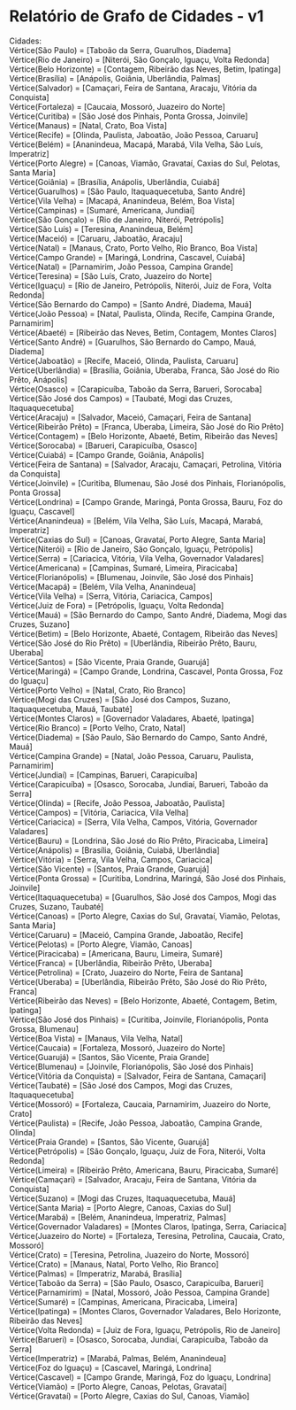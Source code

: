# Relatório de Grafo de Cidades - v1
Cidades:  
Vértice(São Paulo) = [Taboão da Serra, Guarulhos, Diadema]  
Vértice(Rio de Janeiro) = [Niterói, São Gonçalo, Iguaçu, Volta Redonda]  
Vértice(Belo Horizonte) = [Contagem, Ribeirão das Neves, Betim, Ipatinga]  
Vértice(Brasília) = [Anápolis, Goiânia, Uberlândia, Palmas]  
Vértice(Salvador) = [Camaçari, Feira de Santana, Aracaju, Vitória da Conquista]  
Vértice(Fortaleza) = [Caucaia, Mossoró, Juazeiro do Norte]  
Vértice(Curitiba) = [São José dos Pinhais, Ponta Grossa, Joinvile]  
Vértice(Manaus) = [Natal, Crato, Boa Vista]  
Vértice(Recife) = [Olinda, Paulista, Jaboatão, João Pessoa, Caruaru]  
Vértice(Belém) = [Ananindeua, Macapá, Marabá, Vila Velha, São Luís, Imperatriz]  
Vértice(Porto Alegre) = [Canoas, Viamão, Gravataí, Caxias do Sul, Pelotas, Santa Maria]  
Vértice(Goiânia) = [Brasília, Anápolis, Uberlândia, Cuiabá]  
Vértice(Guarulhos) = [São Paulo, Itaquaquecetuba, Santo André]  
Vértice(Vila Velha) = [Macapá, Ananindeua, Belém, Boa Vista]  
Vértice(Campinas) = [Sumaré, Americana, Jundiaí]  
Vértice(São Gonçalo) = [Rio de Janeiro, Niterói, Petrópolis]  
Vértice(São Luís) = [Teresina, Ananindeua, Belém]  
Vértice(Maceió) = [Caruaru, Jaboatão, Aracaju]  
Vértice(Natal) = [Manaus, Crato, Porto Velho, Rio Branco, Boa Vista]  
Vértice(Campo Grande) = [Maringá, Londrina, Cascavel, Cuiabá]  
Vértice(Natal) = [Parnamirim, João Pessoa, Campina Grande]  
Vértice(Teresina) = [São Luís, Crato, Juazeiro do Norte]  
Vértice(Iguaçu) = [Rio de Janeiro, Petrópolis, Niterói, Juiz de Fora, Volta Redonda]  
Vértice(São Bernardo do Campo) = [Santo André, Diadema, Mauá]  
Vértice(João Pessoa) = [Natal, Paulista, Olinda, Recife, Campina Grande, Parnamirim]  
Vértice(Abaeté) = [Ribeirão das Neves, Betim, Contagem, Montes Claros]  
Vértice(Santo André) = [Guarulhos, São Bernardo do Campo, Mauá, Diadema]  
Vértice(Jaboatão) = [Recife, Maceió, Olinda, Paulista, Caruaru]  
Vértice(Uberlândia) = [Brasília, Goiânia, Uberaba, Franca, São José do Rio Prêto, Anápolis]  
Vértice(Osasco) = [Carapicuíba, Taboão da Serra, Barueri, Sorocaba]  
Vértice(São José dos Campos) = [Taubaté, Mogi das Cruzes, Itaquaquecetuba]  
Vértice(Aracaju) = [Salvador, Maceió, Camaçari, Feira de Santana]  
Vértice(Ribeirão Prêto) = [Franca, Uberaba, Limeira, São José do Rio Prêto]  
Vértice(Contagem) = [Belo Horizonte, Abaeté, Betim, Ribeirão das Neves]  
Vértice(Sorocaba) = [Barueri, Carapicuíba, Osasco]  
Vértice(Cuiabá) = [Campo Grande, Goiânia, Anápolis]  
Vértice(Feira de Santana) = [Salvador, Aracaju, Camaçari, Petrolina, Vitória da Conquista]  
Vértice(Joinvile) = [Curitiba, Blumenau, São José dos Pinhais, Florianópolis, Ponta Grossa]  
Vértice(Londrina) = [Campo Grande, Maringá, Ponta Grossa, Bauru, Foz do Iguaçu, Cascavel]  
Vértice(Ananindeua) = [Belém, Vila Velha, São Luís, Macapá, Marabá, Imperatriz]  
Vértice(Caxias do Sul) = [Canoas, Gravataí, Porto Alegre, Santa Maria]  
Vértice(Niterói) = [Rio de Janeiro, São Gonçalo, Iguaçu, Petrópolis]  
Vértice(Serra) = [Cariacica, Vitória, Vila Velha, Governador Valadares]  
Vértice(Americana) = [Campinas, Sumaré, Limeira, Piracicaba]  
Vértice(Florianópolis) = [Blumenau, Joinvile, São José dos Pinhais]  
Vértice(Macapá) = [Belém, Vila Velha, Ananindeua]  
Vértice(Vila Velha) = [Serra, Vitória, Cariacica, Campos]  
Vértice(Juiz de Fora) = [Petrópolis, Iguaçu, Volta Redonda]  
Vértice(Mauá) = [São Bernardo do Campo, Santo André, Diadema, Mogi das Cruzes, Suzano]  
Vértice(Betim) = [Belo Horizonte, Abaeté, Contagem, Ribeirão das Neves]  
Vértice(São José do Rio Prêto) = [Uberlândia, Ribeirão Prêto, Bauru, Uberaba]  
Vértice(Santos) = [São Vicente, Praia Grande, Guarujá]  
Vértice(Maringá) = [Campo Grande, Londrina, Cascavel, Ponta Grossa, Foz do Iguaçu]  
Vértice(Porto Velho) = [Natal, Crato, Rio Branco]  
Vértice(Mogi das Cruzes) = [São José dos Campos, Suzano, Itaquaquecetuba, Mauá, Taubaté]  
Vértice(Montes Claros) = [Governador Valadares, Abaeté, Ipatinga]  
Vértice(Rio Branco) = [Porto Velho, Crato, Natal]  
Vértice(Diadema) = [São Paulo, São Bernardo do Campo, Santo André, Mauá]  
Vértice(Campina Grande) = [Natal, João Pessoa, Caruaru, Paulista, Parnamirim]  
Vértice(Jundiaí) = [Campinas, Barueri, Carapicuíba]  
Vértice(Carapicuíba) = [Osasco, Sorocaba, Jundiaí, Barueri, Taboão da Serra]  
Vértice(Olinda) = [Recife, João Pessoa, Jaboatão, Paulista]  
Vértice(Campos) = [Vitória, Cariacica, Vila Velha]  
Vértice(Cariacica) = [Serra, Vila Velha, Campos, Vitória, Governador Valadares]  
Vértice(Bauru) = [Londrina, São José do Rio Prêto, Piracicaba, Limeira]  
Vértice(Anápolis) = [Brasília, Goiânia, Cuiabá, Uberlândia]  
Vértice(Vitória) = [Serra, Vila Velha, Campos, Cariacica]  
Vértice(São Vicente) = [Santos, Praia Grande, Guarujá]  
Vértice(Ponta Grossa) = [Curitiba, Londrina, Maringá, São José dos Pinhais, Joinvile]  
Vértice(Itaquaquecetuba) = [Guarulhos, São José dos Campos, Mogi das Cruzes, Suzano, Taubaté]  
Vértice(Canoas) = [Porto Alegre, Caxias do Sul, Gravataí, Viamão, Pelotas, Santa Maria]  
Vértice(Caruaru) = [Maceió, Campina Grande, Jaboatão, Recife]  
Vértice(Pelotas) = [Porto Alegre, Viamão, Canoas]  
Vértice(Piracicaba) = [Americana, Bauru, Limeira, Sumaré]  
Vértice(Franca) = [Uberlândia, Ribeirão Prêto, Uberaba]  
Vértice(Petrolina) = [Crato, Juazeiro do Norte, Feira de Santana]  
Vértice(Uberaba) = [Uberlândia, Ribeirão Prêto, São José do Rio Prêto, Franca]  
Vértice(Ribeirão das Neves) = [Belo Horizonte, Abaeté, Contagem, Betim, Ipatinga]  
Vértice(São José dos Pinhais) = [Curitiba, Joinvile, Florianópolis, Ponta Grossa, Blumenau]  
Vértice(Boa Vista) = [Manaus, Vila Velha, Natal]  
Vértice(Caucaia) = [Fortaleza, Mossoró, Juazeiro do Norte]  
Vértice(Guarujá) = [Santos, São Vicente, Praia Grande]  
Vértice(Blumenau) = [Joinvile, Florianópolis, São José dos Pinhais]  
Vértice(Vitória da Conquista) = [Salvador, Feira de Santana, Camaçari]  
Vértice(Taubaté) = [São José dos Campos, Mogi das Cruzes, Itaquaquecetuba]  
Vértice(Mossoró) = [Fortaleza, Caucaia, Parnamirim, Juazeiro do Norte, Crato]  
Vértice(Paulista) = [Recife, João Pessoa, Jaboatão, Campina Grande, Olinda]  
Vértice(Praia Grande) = [Santos, São Vicente, Guarujá]  
Vértice(Petrópolis) = [São Gonçalo, Iguaçu, Juiz de Fora, Niterói, Volta Redonda]  
Vértice(Limeira) = [Ribeirão Prêto, Americana, Bauru, Piracicaba, Sumaré]  
Vértice(Camaçari) = [Salvador, Aracaju, Feira de Santana, Vitória da Conquista]  
Vértice(Suzano) = [Mogi das Cruzes, Itaquaquecetuba, Mauá]  
Vértice(Santa Maria) = [Porto Alegre, Canoas, Caxias do Sul]  
Vértice(Marabá) = [Belém, Ananindeua, Imperatriz, Palmas]  
Vértice(Governador Valadares) = [Montes Claros, Ipatinga, Serra, Cariacica]  
Vértice(Juazeiro do Norte) = [Fortaleza, Teresina, Petrolina, Caucaia, Crato, Mossoró]  
Vértice(Crato) = [Teresina, Petrolina, Juazeiro do Norte, Mossoró]  
Vértice(Crato) = [Manaus, Natal, Porto Velho, Rio Branco]  
Vértice(Palmas) = [Imperatriz, Marabá, Brasília]  
Vértice(Taboão da Serra) = [São Paulo, Osasco, Carapicuíba, Barueri]  
Vértice(Parnamirim) = [Natal, Mossoró, João Pessoa, Campina Grande]  
Vértice(Sumaré) = [Campinas, Americana, Piracicaba, Limeira]  
Vértice(Ipatinga) = [Montes Claros, Governador Valadares, Belo Horizonte, Ribeirão das Neves]  
Vértice(Volta Redonda) = [Juiz de Fora, Iguaçu, Petrópolis, Rio de Janeiro]  
Vértice(Barueri) = [Osasco, Sorocaba, Jundiaí, Carapicuíba, Taboão da Serra]  
Vértice(Imperatriz) = [Marabá, Palmas, Belém, Ananindeua]  
Vértice(Foz do Iguaçu) = [Cascavel, Maringá, Londrina]  
Vértice(Cascavel) = [Campo Grande, Maringá, Foz do Iguaçu, Londrina]  
Vértice(Viamão) = [Porto Alegre, Canoas, Pelotas, Gravataí]  
Vértice(Gravataí) = [Porto Alegre, Caxias do Sul, Canoas, Viamão]  

